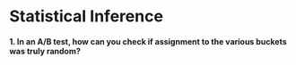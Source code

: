 # Statistical Inference
#### 1. In an A/B test, how can you check if assignment to the various buckets was truly random?
